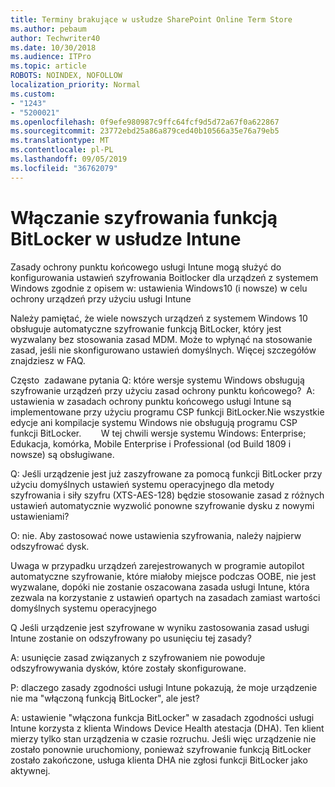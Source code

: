 ```yaml
---
title: Terminy brakujące w usłudze SharePoint Online Term Store
ms.author: pebaum
author: Techwriter40
ms.date: 10/30/2018
ms.audience: ITPro
ms.topic: article
ROBOTS: NOINDEX, NOFOLLOW
localization_priority: Normal
ms.custom:
- "1243"
- "5200021"
ms.openlocfilehash: 0f9efe980987c9ffc64fcf9d5d72a67f0a622867
ms.sourcegitcommit: 23772ebd25a86a879ced40b10566a35e76a79eb5
ms.translationtype: MT
ms.contentlocale: pl-PL
ms.lasthandoff: 09/05/2019
ms.locfileid: "36762079"
---
```

# <a name="enabling-bitlocker-encryption-with-intune"></a>Włączanie szyfrowania funkcją BitLocker w usłudze Intune

Zasady ochrony punktu końcowego usługi Intune mogą służyć do konfigurowania ustawień szyfrowania Boitlocker dla urządzeń z systemem Windows zgodnie z opisem w: ustawienia Windows10 (i nowsze) w celu ochrony urządzeń przy użyciu usługi Intune

Należy pamiętać, że wiele nowszych urządzeń z systemem Windows 10 obsługuje automatyczne szyfrowanie funkcją BitLocker, który jest wyzwalany bez stosowania zasad MDM. Może to wpłynąć na stosowanie zasad, jeśli nie skonfigurowano ustawień domyślnych. Więcej szczegółów znajdziesz w FAQ.


Często  zadawane pytania Q: które wersje systemu Windows obsługują szyfrowanie urządzeń przy użyciu zasad ochrony punktu końcowego?
 A: ustawienia w zasadach ochrony punktu końcowego usługi Intune są implementowane przy użyciu programu CSP funkcji BitLocker.Nie wszystkie edycje ani kompilacje systemu Windows nie obsługują programu CSP funkcji BitLocker. 
      W tej chwili wersje systemu Windows: Enterprise; Edukacja, komórka, Mobile Enterprise i Professional (od Build 1809 i nowsze) są obsługiwane.




Q: Jeśli urządzenie jest już zaszyfrowane za pomocą funkcji BitLocker przy użyciu domyślnych ustawień systemu operacyjnego dla metody szyfrowania i siły szyfru (XTS-AES-128) będzie stosowanie zasad z różnych ustawień automatycznie wyzwolić ponowne szyfrowanie dysku z nowymi ustawieniami?

O: nie. Aby zastosować nowe ustawienia szyfrowania, należy najpierw odszyfrować dysk.

Uwaga w przypadku urządzeń zarejestrowanych w programie autopilot automatyczne szyfrowanie, które miałoby miejsce podczas OOBE, nie jest wyzwalane, dopóki nie zostanie oszacowana zasada usługi Intune, która zezwala na korzystanie z ustawień opartych na zasadach zamiast wartości domyślnych systemu operacyjnego




Q Jeśli urządzenie jest szyfrowane w wyniku zastosowania zasad usługi Intune zostanie on odszyfrowany po usunięciu tej zasady?

A: usunięcie zasad związanych z szyfrowaniem nie powoduje odszyfrowywania dysków, które zostały skonfigurowane.




P: dlaczego zasady zgodności usługi Intune pokazują, że moje urządzenie nie ma "włączoną funkcją BitLocker", ale jest?

A: ustawienie "włączona funkcja BitLocker" w zasadach zgodności usługi Intune korzysta z klienta Windows Device Health atestacja (DHA). Ten klient mierzy tylko stan urządzenia w czasie rozruchu. Jeśli więc urządzenie nie zostało ponownie uruchomiony, ponieważ szyfrowanie funkcją BitLocker zostało zakończone, usługa klienta DHA nie zgłosi funkcji BitLocker jako aktywnej.
